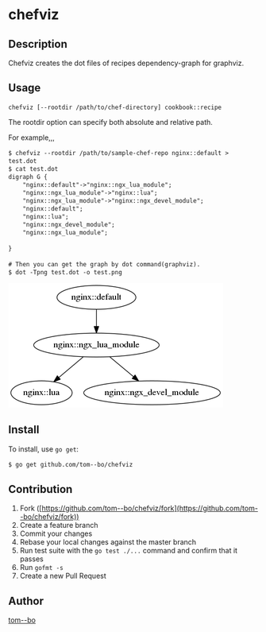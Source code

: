 # chefviz

## Description

Chefviz creates the dot files of recipes dependency-graph for graphviz.


## Usage

```
chefviz [--rootdir /path/to/chef-directory] cookbook::recipe
```

The rootdir option can specify both absolute and relative path.

For example,,,

```
$ chefviz --rootdir /path/to/sample-chef-repo nginx::default > test.dot
$ cat test.dot
digraph G {
	"nginx::default"->"nginx::ngx_lua_module";
	"nginx::ngx_lua_module"->"nginx::lua";
	"nginx::ngx_lua_module"->"nginx::ngx_devel_module";
	"nginx::default";
	"nginx::lua";
	"nginx::ngx_devel_module";
	"nginx::ngx_lua_module";

}

# Then you can get the graph by dot command(graphviz).
$ dot -Tpng test.dot -o test.png
```

![top-page](https://github.com/tom--bo/chefviz/raw/image/nginx-sample.png)

## Install

To install, use `go get`:

```bash
$ go get github.com/tom--bo/chefviz
```

## Contribution

1. Fork ([https://github.com/tom--bo/chefviz/fork](https://github.com/tom--bo/chefviz/fork))
1. Create a feature branch
1. Commit your changes
1. Rebase your local changes against the master branch
1. Run test suite with the `go test ./...` command and confirm that it passes
1. Run `gofmt -s`
1. Create a new Pull Request

## Author

[tom--bo](https://github.com/tom--bo)
